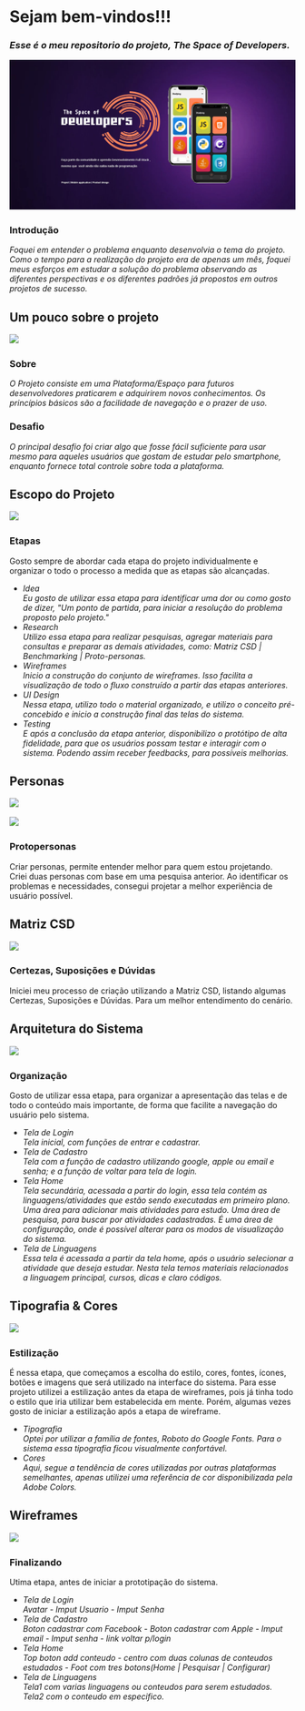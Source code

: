 <!--
# The_Space_of_Developers
Repositório criado para documentar todo o meu passo a passo, pesquisas, ideias e claro codigos, desenvolvidos durante o projeto, The Space of Developers.
-->


<h1> 
  Sejam bem-vindos!!!
</h1>
<h3>
  <em>
  Esse é o meu repositorio do projeto, 
  <strong>The Space of Developers.</strong>
  </em>
</h3>  

![](https://github.com/Diegojfsr/The_Space_of_Developers/blob/main/Apresentacao/1-Home.jpg)

<h3>Introdução</h3>
<em>
Foquei em entender o problema enquanto desenvolvia o tema do projeto.
Como o tempo para a realização do projeto era de apenas um mês, foquei meus esforços em estudar a solução do problema observando as diferentes perspectivas e os diferentes padrões já propostos em outros projetos de sucesso.
</em>

<h2>Um pouco sobre o projeto</h2>

![](https://github.com/Diegojfsr/The_Space_of_Developers/blob/main/Apresentacao/2-Sobre.jpg)

<h3>Sobre</h3>
<em>
O Projeto consiste em uma Plataforma/Espaço para 
futuros desenvolvedores praticarem e adquirirem 
novos conhecimentos. Os princípios básicos são 
a facilidade de navegação e o prazer de uso.<br>
</em>
<h3>Desafio</h3>
<em>
O principal desafio foi criar algo que fosse fácil
suficiente para usar mesmo para aqueles usuários 
que gostam de estudar pelo smartphone, enquanto 
fornece total controle sobre toda a plataforma.<br>
</em>


<h2>Escopo do Projeto</h2>

![](https://github.com/Diegojfsr/The_Space_of_Developers/blob/main/Apresentacao/3-Escopo%20de%20Trabalho.jpg)

<h3>Etapas</h3>
Gosto sempre de abordar cada etapa do projeto individualmente e organizar o todo o processo a medida que as etapas são alcançadas.
<br>

<ul dir="auto">
  <em>
  <li>Idea</li>
    Eu gosto de utilizar essa etapa para identificar uma dor ou como gosto de dizer, "Um ponto de partida, para iniciar a resolução do problema proposto pelo projeto."
  <li>Research</li>
    Utilizo essa etapa para realizar pesquisas, agregar materiais para consultas e preparar as demais atividades, como: Matriz CSD | Benchmarking | Proto-personas.
  <li>Wireframes</li>
    Inicio a construção do conjunto de wireframes. Isso facilita a visualização de todo o fluxo construído a partir das etapas anteriores.
  <li>UI Design</li>
    Nessa etapa, utilizo todo o material organizado, e utilizo o conceito pré-concebido e inicio a construção final das telas do sistema.
  <li>Testing</li>
    E após a conclusão da etapa anterior, disponibilizo o protótipo de alta fidelidade, para que os usuários possam testar e interagir com o sistema. Podendo assim   receber feedbacks, para possíveis melhorias.
  </em>
</ul>


<h2>Personas</h2>

![](https://github.com/Diegojfsr/The_Space_of_Developers/blob/main/Apresentacao/7.1-PersonaCarol.jpg)

![](https://github.com/Diegojfsr/The_Space_of_Developers/blob/main/Apresentacao/7.2-PersonaErick.jpg)

<h3>Protopersonas</h3>
Criar personas, permite entender melhor para quem estou projetando.<br>
Criei duas personas com base em uma pesquisa anterior.
Ao identificar os problemas e necessidades, consegui projetar a melhor experiência de usuário possível.
<br>


<h2>Matriz CSD</h2>

![](https://github.com/Diegojfsr/The_Space_of_Developers/blob/main/Apresentacao/8-MatrizCSD.jpg)

<h3>Certezas, Suposições e Dúvidas</h3>
Iniciei meu processo de criação utilizando a Matriz CSD, listando algumas Certezas, Suposições e Dúvidas. Para um melhor entendimento do cenário.
<br>








<h2>Arquitetura do Sistema</h2>

![](https://github.com/Diegojfsr/The_Space_of_Developers/blob/main/Apresentacao/5-Arquitetura.jpg)

<h3>Organização</h3>
Gosto de utilizar essa etapa, para organizar a apresentação das telas e de todo o conteúdo mais importante, de forma que facilite a navegação do usuário pelo sistema.
<br>

<ul dir="auto">
  <em>
  <li>Tela de Login</li>
    Tela inicial, com funções de entrar e cadastrar.
  <li>Tela de Cadastro</li>
    Tela com a função de cadastro utilizando google, apple ou email e senha; e a função de voltar para tela de login.
  <li>Tela Home</li>
    Tela secundária, acessada a partir do login, essa tela contém as linguagens/atividades que estão sendo executadas em primeiro plano. Uma área para adicionar mais atividades para estudo. Uma área de pesquisa, para buscar por atividades cadastradas. É uma área de configuração, onde é possível alterar para os modos de visualização do sistema.
  <li>Tela de Linguagens</li>
    Essa tela é acessada a partir da tela home, após o usuário selecionar a atividade que deseja estudar. Nesta tela temos materiais relacionados a linguagem principal, cursos, dicas e claro códigos.
    
  </em>
</ul>

<h2>Tipografia & Cores</h2>

![](https://github.com/Diegojfsr/The_Space_of_Developers/blob/main/Apresentacao/4-Tipografie%26Cores.jpg)


<h3>Estilização</h3>
É nessa etapa, que começamos a escolha do estilo, cores, fontes, ícones, botões e imagens que será utilizado na interface do sistema.
Para esse projeto utilizei a estilização antes da etapa de wireframes, pois já tinha todo o estilo que iria utilizar bem estabelecida em mente. 
Porém, algumas vezes gosto de iniciar a estilização após a etapa de wireframe. 

<br>

<ul dir="auto">
  <em>
  <li>Tipografia</li>
    Optei por utilizar a família de fontes, Roboto do Google Fonts. Para o sistema essa tipografia ficou visualmente confortável.
    
  <li>Cores</li>
    Aqui, segue a tendência de cores utilizadas por outras plataformas semelhantes, apenas utilizei uma referência de cor disponibilizada pela Adobe Colors.

    
  </em>
</ul>







<h2>Wireframes</h2>

![](https://github.com/Diegojfsr/The_Space_of_Developers/blob/main/Apresentacao/6-Wireframe.jpg)



<h3>Finalizando</h3>
Utima etapa, antes de iniciar a prototipação do sistema.
<br>

<ul dir="auto">
  <em>
  <li>Tela de Login</li>
    Avatar - Imput Usuario - Imput Senha
    
  <li>Tela de Cadastro</li>
    Boton cadastrar com Facebook - Boton cadastrar com Apple - Imput email - Imput senha - link voltar p/login
    
  <li>Tela Home</li>
    Top boton add conteudo - centro com duas colunas de conteudos estudados - Foot com tres botons(Home | Pesquisar | Configurar)
    
  <li>Tela de Linguagens</li>
    Tela1 com varias linguagens ou conteudos para serem estudados.<br>
    Tela2 com o conteudo em especifico.
    
  </em>
</ul>

















